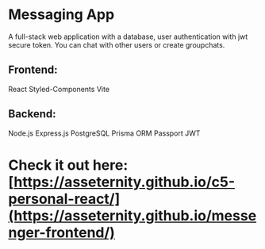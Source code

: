 # Messaging App
A full-stack web application with a database, user authentication with jwt secure token. You can chat with other users or create groupchats.

## Frontend:
React Styled-Components Vite

## Backend:
Node.js Express.js PostgreSQL Prisma ORM Passport JWT

# Check it out here: [https://asseternity.github.io/c5-personal-react/](https://asseternity.github.io/messenger-frontend/)

